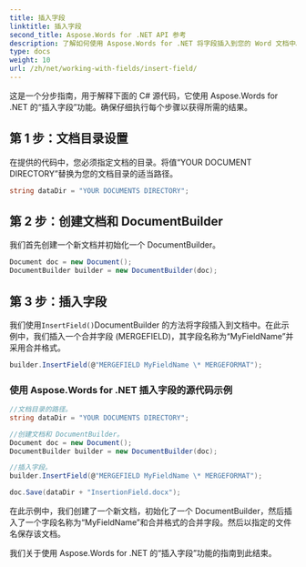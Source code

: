 ```yaml
---
title: 插入字段
linktitle: 插入字段
second_title: Aspose.Words for .NET API 参考
description: 了解如何使用 Aspose.Words for .NET 将字段插入到您的 Word 文档中。使用动态字段个性化您的文档。
type: docs
weight: 10
url: /zh/net/working-with-fields/insert-field/
---
```


这是一个分步指南，用于解释下面的 C# 源代码，它使用 Aspose.Words for .NET 的“插入字段”功能。确保仔细执行每个步骤以获得所需的结果。

## 第 1 步：文档目录设置

在提供的代码中，您必须指定文档的目录。将值“YOUR DOCUMENT DIRECTORY”替换为您的文档目录的适当路径。

```csharp
string dataDir = "YOUR DOCUMENTS DIRECTORY";
```

## 第 2 步：创建文档和 DocumentBuilder

我们首先创建一个新文档并初始化一个 DocumentBuilder。

```csharp
Document doc = new Document();
DocumentBuilder builder = new DocumentBuilder(doc);
```

## 第 3 步：插入字段

我们使用`InsertField()`DocumentBuilder 的方法将字段插入到文档中。在此示例中，我们插入一个合并字段 (MERGEFIELD)，其字段名称为“MyFieldName”并采用合并格式。

```csharp
builder.InsertField(@"MERGEFIELD MyFieldName \* MERGEFORMAT");
```

### 使用 Aspose.Words for .NET 插入字段的源代码示例

```csharp
//文档目录的路径。
string dataDir = "YOUR DOCUMENTS DIRECTORY";

//创建文档和 DocumentBuilder。
Document doc = new Document();
DocumentBuilder builder = new DocumentBuilder(doc);

//插入字段。
builder.InsertField(@"MERGEFIELD MyFieldName \* MERGEFORMAT");

doc.Save(dataDir + "InsertionField.docx");
```

在此示例中，我们创建了一个新文档，初始化了一个 DocumentBuilder，然后插入了一个字段名称为“MyFieldName”和合并格式的合并字段。然后以指定的文件名保存该文档。

我们关于使用 Aspose.Words for .NET 的“插入字段”功能的指南到此结束。
